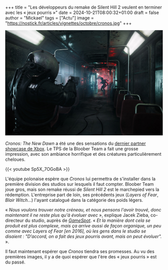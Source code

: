 +++
title = "Les développeurs du remake de Silent Hill 2 veulent en terminer avec les « jeux pourris »"
date = 2024-10-21T08:00:32+01:00
draft = false
author = "Mickael"
tags = ["Actu"]
image = "https://nostick.fr/articles/vignettes/octobre/cronos.jpg"
+++

![Cronos: The New Dawn](cronos.jpg "")

*Cronos: The New Dawn* a été une des sensations du [dernier  partner showcase de Xbox](https://nostick.fr/articles/2024/octobre/1710-partner-showcase-xbox-octore/). Le TPS de la Bloober Team a fait une grosse impression, avec son ambiance horrifique et des créatures particulièrement cheloues.

{{< youtube Sp5X_7OGoBA >}} 

L'équipe polonaise espère que *Cronos* lui permettra de s'installer dans la première division des studios sur lesquels il faut compter. Bloober Team joue gros, mais son remake réussi de *Silent Hill 2* est le marchepied vers la rédemption. L'entreprise part de loin, ses précédents jeux (*Layers of Fear*, *Blair Witch*…) l'ayant catalogué dans la catégorie des poids légers.

« *Nous voulons trouver notre créneau, et nous pensons l'avoir trouvé, donc maintenant il ne reste plus qu'à évoluer avec* », explique Jacek Zieba, co-directeur du studio, auprès de *[GameSpot](https://www.gamespot.com/articles/bloober-team-says-its-done-with-shitty-games-and-silent-hill-2-remake-wasnt-a-fluke/1100-6527269/)*. « *Et la manière dont cela se produit est plus complexe, mais ça arrive aussi de façon organique, un peu comme avec Layers of Fear [en 2016], où les gens dans le studio se disaient : "D’accord, on a fait des jeux pourris avant, mais on peut évoluer".* ».

Il faut maintenant espérer que *Cronos* tiendra ses promesses. Au vu des premières images, il y a de quoi espérer que l'ère des « jeux pourris » est du passé.